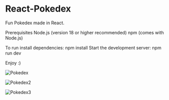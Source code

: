 # React-Pokedex
Fun Pokedex made in React.

Prerequisites
Node.js (version 18 or higher recommended)
npm (comes with Node.js)

To run install dependencies: npm install
Start the development server: npm run dev

Enjoy :)

![Pokedex](https://github.com/user-attachments/assets/2ab9d8aa-f711-41f3-958f-c73cdea24e86)

![Pokedex2](https://github.com/user-attachments/assets/be0ae83f-249b-4996-a217-2f9399d9d799)

![Pokedex3](https://github.com/user-attachments/assets/4de634ed-a928-4eb3-a537-3d92e3ffa319)


